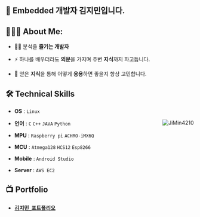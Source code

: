 
## 🌱 Embedded 개발자 김지민입니다. 
  
## 👨🏻‍💻 About Me:
- 🙋‍♂️ 분석을 **즐기는 개발자**<br>

- ⚡ 하나를 배우더라도 **의문**을 가지며 주변 **지식**까지 파고듭니다.<br>

- 🤔 얻은 **지식**을 통해 어떻게 **응용**하면 좋을지 항상 고민합니다.<br>
 
## 🛠 Technical Skills

- **OS** : `Linux`

<img align="right" src="http://mazassumnida.wtf/api/v2/generate_badge?boj=rlawlalsk" alt="JiMin4210" /></a>

- **언어** : `C` `C++` `JAVA` `Python`

- **MPU** : `Raspberry pi` `ACHRO-iMX6Q`

- **MCU** : `Atmega128` `HCS12` `Esp8266`

- **Mobile** : `Android Studio`

- **Server** : `AWS EC2`

## 📺 Portfolio
- [**김지민_포트폴리오**](https://github.com/JiMin4210/JiMin4210/files/10559851/default.pdf)
  

<!--
<a href="https://solved.ac/rlawlalsk/"><img align="right" src="http://mazassumnida.wtf/api/v2/generate_badge?boj=rlawlalsk" alt="JiMin4210" /></a>

## 📊 My GitHub Data:
<center class="half">
  <img src="https://github-readme-stats.anuraghazra1.vercel.app/api?username=JiMin4210&show_icons=true" />
  <img src="https://github-readme-streak-stats.herokuapp.com/?user=JiMin4210&" alt="JiMin4210" />
</center>

**JiMin4210/JiMin4210** is a ✨ _special_ ✨ repository because its `README.md` (this file) appears on your GitHub profile.

Here are some ideas to get you started:

- 🔭 I’m currently working on ...
- 🌱 I’m currently learning ...
- 👯 I’m looking to collaborate on ...
- 🤔 I’m looking for help with ...
- 💬 Ask me about ...
- 📫 How to reach me: ...
- 😄 Pronouns: ...
- ⚡ Fun fact: ...
-->
